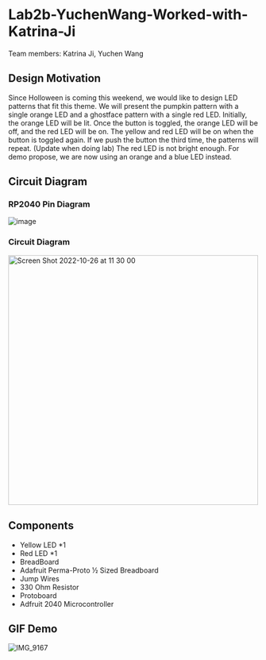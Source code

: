 # Lab2b-YuchenWang-Worked-with-Katrina-Ji
Team members: Katrina Ji, Yuchen Wang

## Design Motivation
Since Holloween is coming this weekend, we would like to design LED patterns that fit this theme. We will present the pumpkin pattern with a single orange LED and a ghostface pattern with a single red LED. Initially, the orange LED will be lit. Once the button is toggled, the orange LED will be off, and the red LED will be on. The yellow and red LED will be on when the button is toggled again. If we push the button the third time, the patterns will repeat.
(Update when doing lab) The red LED is not bright enough. For demo propose, we are now using an orange and a blue LED instead.

## Circuit Diagram
### RP2040 Pin Diagram
![image](https://user-images.githubusercontent.com/114244957/198074981-7d66116f-f811-49d4-bf3d-b19e5d4aa145.png)

### Circuit Diagram

<img width="503" alt="Screen Shot 2022-10-26 at 11 30 00" src="https://user-images.githubusercontent.com/105755054/198069972-4ca9a709-db5b-4df0-83b6-69de0a1b3fe6.png">

## Components
- Yellow LED *1
- Red LED *1
- BreadBoard
- Adafruit Perma-Proto ½ Sized Breadboard
- Jump Wires
- 330 Ohm Resistor
- Protoboard
- Adfruit 2040 Microcontroller

## GIF Demo

![IMG_9167](https://user-images.githubusercontent.com/114244957/198064600-176b57cc-215c-4abe-9eee-d0d45943ba63.GIF)
